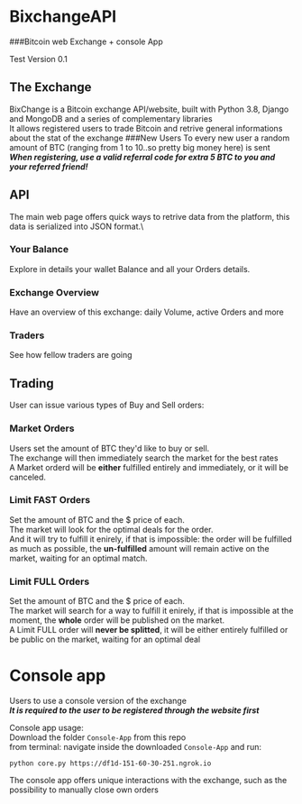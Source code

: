 # BixchangeAPI
###Bitcoin web Exchange + console App


Test Version 0.1

## The Exchange
BixChange is a Bitcoin exchange API/website, built with Python 3.8, Django and MongoDB and a series of complementary libraries\
It allows registered users to trade Bitcoin and retrive general informations about the stat of the exchange
###New Users
To every new user a random amount of BTC (ranging from 1 to 10..so pretty big money here) is sent\
***When registering, use a valid referral code for extra 5 BTC to you and your referred friend!***

## API 
The main web page offers quick ways to retrive data from the platform, this data is serialized into JSON format.\
### Your Balance
Explore in details your wallet Balance and all your Orders details.
### Exchange Overview
Have an overview of this exchange: daily Volume, active Orders and more
### Traders
See how fellow traders are going
## Trading
User can issue various types of Buy and Sell orders:

### Market Orders
Users set the amount of BTC they'd like to buy or sell.\
The exchange will then immediately search the market for the best rates\
A Market orderd will be **either** fulfilled entirely and immediately, or it will be canceled.
### Limit FAST Orders
Set the amount of BTC and the $ price of each.\
The market will look for the optimal deals for the order.\
And it will try to fulfill it enirely, if that is impossible: the order will be fulfilled as much as possible, the **un-fulfilled** amount will remain active on the market, waiting for an optimal match.
### Limit FULL Orders
Set the amount of BTC and the $ price of each.\
The market will search for a way to fulfill it enirely, if that is impossible at the moment, the **whole** order will be published on the market.\
A Limit FULL order will **never be splitted**, it will be either entirely fulfilled or be public on the market, waiting for an optimal deal

# Console app
Users to use a console version of the exchange\
***It is required to the user to be registered through the website first***

Console app usage:\
Download the folder `Console-App` from this repo\
from terminal: navigate inside the downloaded `Console-App` and run:
```
python core.py https://df1d-151-60-30-251.ngrok.io
```
The console app offers unique interactions with the exchange, such as the possibility to manually close own orders
